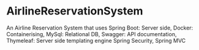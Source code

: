 # AirlineReservationSystem
An Airline Reservation System that uses 
Spring Boot: Server side,
Docker: Containerising,
MySql: Relational DB,
Swagger: API documentation,
Thymeleaf: Server side templating engine
Spring Security, Spring MVC



